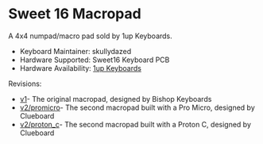 # Sweet 16 Macropad

A 4x4 numpad/macro pad sold by 1up Keyboards.

* Keyboard Maintainer: skullydazed
* Hardware Supported: Sweet16 Keyboard PCB
* Hardware Availability: [1up Keyboards](https://1upkeyboards.com/)

Revisions:
* [v1](./v1/)- The original macropad, designed by Bishop Keyboards
* [v2/promicro](./v2/promicro)- The second macropad built with a Pro Micro, designed by Clueboard
* [v2/proton_c](./v2/proton_c)- The second macropad built with a Proton C, designed by Clueboard
